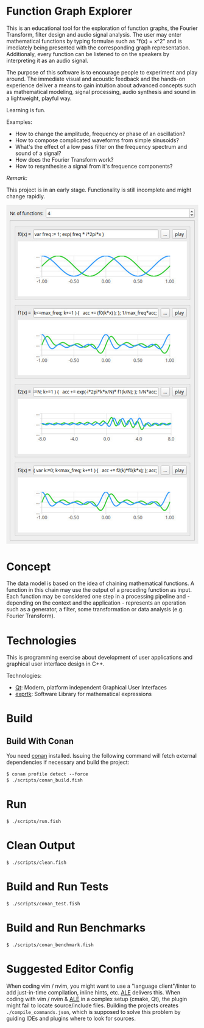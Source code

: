 # Function Graph Explorer

This is an educational tool for the exploration of function graphs, the Fourier Transform, filter design and audio signal analysis.
The user may enter mathematical functions by typing formulae such as "f(x) = x^2" and is imediately being presented with the corresponding graph representation.
Additionaly, every function can be listened to on the speakers by interpreting it as an audio signal.

The purpose of this software is to encourage people to experiment and play around.
The immediate visual and acoustic feedback and the hands-on experience deliver a means to gain intuition about advanced concepts such as mathematical modeling, signal processing, audio synthesis and sound in a lightweight, playful way.

Learning is fun.

Examples:

- How to change the amplitude, frequency or phase of an oscillation?
- How to compose complicated waveforms from simple sinusoids?
- What's the effect of a low pass filter on the frequency spectrum and sound of a signal?
- How does the Fourier Transform work?
- How to resynthesise a signal from it's frequence components?

*Remark:*

This project is in an early stage. Functionality is still incomplete and might change rapidly.

![screenshot3](doc/screenshot3.jpg)

# Concept

The data model is based on the idea of chaining mathematical functions.
A function in this chain may use the output of a preceding function as input.
Each function may be considered one step in a processing pipeline and - depending on the context and the application - represents an operation such as a generator, a filter, some transformation or data analysis (e.g. Fourier Transform).

# Technologies

This is programming exercise about development of user applications and graphical user interface design in C++.

Technologies:

- [Qt](https://www.qt.io/): Modern, platform independent Graphical User Interfaces
- [exprtk](https://www.partow.net/programming/exprtk/index.html): Software Library for mathematical expressions

# Build

## Build With Conan

You need [conan](https://conan.io/) installed. Issuing the following command will fetch external dependencies if necessary and build the project:

    $ conan profile detect --force
    $ ./scripts/conan_build.fish

# Run

    $ ./scripts/run.fish

# Clean Output

    $ ./scripts/clean.fish

# Build and Run Tests

    $ ./scripts/conan_test.fish

# Build and Run Benchmarks

    $ ./scripts/conan_benchmark.fish

# Suggested Editor Config

When coding vim / nvim, you might want to use a "language client"/linter to add just-in-time compilation, inline hints, etc.
[ALE](https://github.com/dense-analysis/ale) delivers this.
When coding with vim / nvim & [ALE](https://github.com/dense-analysis/ale) in a complex setup (cmake, Qt), the plugin might fail to locate source/include files.
Building the projects creates `./compile_commands.json`, which is supposed to solve this problem by guiding IDEs and plugins where to look for sources.
